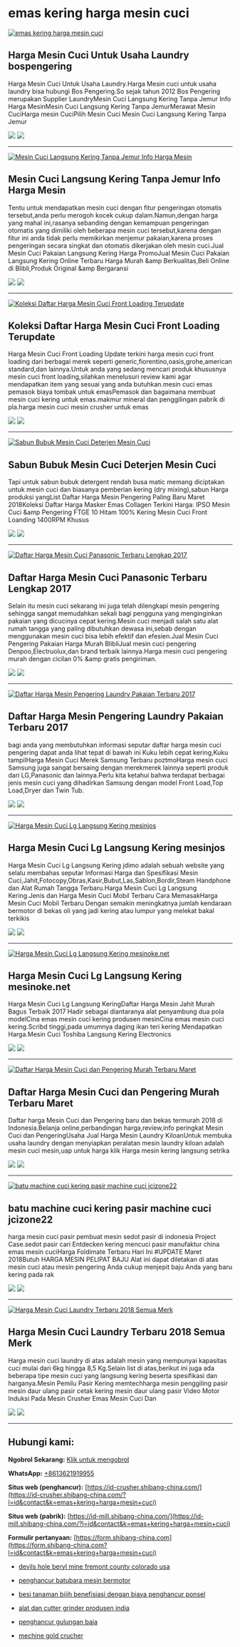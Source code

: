 # emas kering harga mesin cuci

<a href="https://swt.shibang-china.com/?l=id&img&k=emas+kering+harga+mesin+cuci" target="_blank">![emas kering harga mesin cuci](http://static.shibang-china.com/all-800x300/141.jpg)</a>

## Harga Mesin Cuci Untuk Usaha Laundry bospengering
Harga Mesin Cuci Untuk Usaha Laundry.Harga Mesin cuci untuk usaha laundry bisa hubungi Bos Pengering.So sejak tahun 2012 Bos Pengering merupakan Supplier LaundryMesin Cuci Langsung Kering Tanpa Jemur Info Harga MesinMesin Cuci Langsung Kering Tanpa JemurMerawat Mesin CuciHarga mesin CuciPilih Mesin Cuci Mesin Cuci Langsung Kering Tanpa Jemur


<a href="https://whatsapp.shibangsoft.com/WhatsApp.php" target="_blank" title="WhatsApp">![](http://static.shibang-china.com/icon/whatsapp.png)</a> <a href="https://swt.shibang-china.com/?l=id&icon&k=emas+kering+harga+mesin+cuci" target="_blank">![](http://static.shibang-china.com/icon/chat-id.png)</a>

---

<a href="https://swt.shibang-china.com/?l=id&img&k=emas+kering+harga+mesin+cuci" target="_blank">![Mesin Cuci Langsung Kering Tanpa Jemur Info Harga Mesin](http://static.shibang-china.com/all-800x300/570.jpg)</a>

## Mesin Cuci Langsung Kering Tanpa Jemur Info Harga Mesin
Tentu untuk mendapatkan mesin cuci dengan fitur pengeringan otomatis tersebut,anda perlu merogoh kocek cukup dalam.Namun,dengan harga yang mahal ini,rasanya sebanding dengan kemampuan pengeringan otomatis yang dimiliki oleh beberapa mesin cuci tersebut,karena dengan fitur ini anda tidak perlu memikirkan menjemur pakaian,karena proses pengeringan secara singkat dan otomatis dikerjakan oleh mesin cuci.Jual Mesin Cuci Pakaian Langsung Kering Harga PromoJual Mesin Cuci Pakaian Langsung Kering Online Terbaru Harga Murah &amp Berkualitas,Beli Online di Blibli,Produk Original &amp Bergaransi


<a href="https://whatsapp.shibangsoft.com/WhatsApp.php" target="_blank" title="WhatsApp">![](http://static.shibang-china.com/icon/whatsapp.png)</a> <a href="https://swt.shibang-china.com/?l=id&icon&k=emas+kering+harga+mesin+cuci" target="_blank">![](http://static.shibang-china.com/icon/chat-id.png)</a>

---

<a href="https://swt.shibang-china.com/?l=id&img&k=emas+kering+harga+mesin+cuci" target="_blank">![Koleksi Daftar Harga Mesin Cuci Front Loading Terupdate](http://static.shibang-china.com/all-800x300/810.jpg)</a>

## Koleksi Daftar Harga Mesin Cuci Front Loading Terupdate
Harga Mesin Cuci Front Loading Update terkini harga mesin cuci front loading dari berbagai merek seperti generic,fiorentino,oasis,grohe,american standard,dan lainnya.Untuk anda yang sedang mencari produk khususnya mesin cuci front loading,silahkan menelusuri review kami agar mendapatkan item yang sesuai yang anda butuhkan.mesin cuci emas pemasok biaya tombak untuk emasPemasok dan bagaimana membuat mesin cuci kering untuk emas.makmur mineral dan penggilingan pabrik di pla.harga mesin cuci mesin crusher untuk emas


<a href="https://whatsapp.shibangsoft.com/WhatsApp.php" target="_blank" title="WhatsApp">![](http://static.shibang-china.com/icon/whatsapp.png)</a> <a href="https://swt.shibang-china.com/?l=id&icon&k=emas+kering+harga+mesin+cuci" target="_blank">![](http://static.shibang-china.com/icon/chat-id.png)</a>

---

<a href="https://swt.shibang-china.com/?l=id&img&k=emas+kering+harga+mesin+cuci" target="_blank">![Sabun Bubuk Mesin Cuci Deterjen Mesin Cuci](http://static.shibang-china.com/all-800x300/609.jpg)</a>

## Sabun Bubuk Mesin Cuci Deterjen Mesin Cuci
Tapi untuk sabun bubuk detergent rendah busa matic memang diciptakan untuk mesin cuci dan biasanya pemberian kering (dry mixing),sabun Harga produksi yangList Daftar Harga Mesin Pengering Paling Baru Maret 2018Koleksi Daftar Harga Masker Emas Collagen Terkini Harga: IPSO Mesin Cuci &amp Pengering FTGE 10 Hitam 100% Kering Mesin Cuci Front Loanding 1400RPM Khusus


<a href="https://whatsapp.shibangsoft.com/WhatsApp.php" target="_blank" title="WhatsApp">![](http://static.shibang-china.com/icon/whatsapp.png)</a> <a href="https://swt.shibang-china.com/?l=id&icon&k=emas+kering+harga+mesin+cuci" target="_blank">![](http://static.shibang-china.com/icon/chat-id.png)</a>

---

<a href="https://swt.shibang-china.com/?l=id&img&k=emas+kering+harga+mesin+cuci" target="_blank">![Daftar Harga Mesin Cuci Panasonic Terbaru Lengkap 2017](http://static.shibang-china.com/all-800x300/331.jpg)</a>

## Daftar Harga Mesin Cuci Panasonic Terbaru Lengkap 2017
Selain itu mesin cuci sekarang ini juga telah dilengkapi mesin pengering sehingga sangat memudahkan sekali bagi pengguna yang menginginkan pakaian yang dicucinya cepat kering.Mesin cuci menjadi salah satu alat rumah tangga yang paling dibutuhkan dewasa ini,sebab dengan menggunakan mesin cuci bisa lebih efektif dan efesien.Jual Mesin Cuci Pengering Pakaian Harga Murah BlibliJual mesin cuci pengering Denpoo,Electruolux,dan brand terbaik lainnya.Harga mesin cuci pengering murah dengan cicilan 0% &amp gratis pengiriman.


<a href="https://whatsapp.shibangsoft.com/WhatsApp.php" target="_blank" title="WhatsApp">![](http://static.shibang-china.com/icon/whatsapp.png)</a> <a href="https://swt.shibang-china.com/?l=id&icon&k=emas+kering+harga+mesin+cuci" target="_blank">![](http://static.shibang-china.com/icon/chat-id.png)</a>

---

<a href="https://swt.shibang-china.com/?l=id&img&k=emas+kering+harga+mesin+cuci" target="_blank">![Daftar Harga Mesin Pengering Laundry Pakaian Terbaru 2017](http://static.shibang-china.com/all-800x300/671.jpg)</a>

## Daftar Harga Mesin Pengering Laundry Pakaian Terbaru 2017
bagi anda yang membutuhkan informasi seputar daftar harga mesin cuci pengering dapat anda lihat tepat di bawah ini Kuku lebih cepat kering,Kuku tampilHarga Mesin Cuci Merek Samsung Terbaru poztmoHarga mesin cuci Samsung juga sangat bersaing dengan merekmerek lainnya seperti produk dari LG,Panasonic dan lainnya.Perlu kita ketahui bahwa terdapat berbagai jenis mesin cuci yang dihadirkan Samsung dengan model Front Load,Top Load,Dryer dan Twin Tub.


<a href="https://whatsapp.shibangsoft.com/WhatsApp.php" target="_blank" title="WhatsApp">![](http://static.shibang-china.com/icon/whatsapp.png)</a> <a href="https://swt.shibang-china.com/?l=id&icon&k=emas+kering+harga+mesin+cuci" target="_blank">![](http://static.shibang-china.com/icon/chat-id.png)</a>

---

<a href="https://swt.shibang-china.com/?l=id&img&k=emas+kering+harga+mesin+cuci" target="_blank">![Harga Mesin Cuci Lg Langsung Kering mesinjos](http://static.shibang-china.com/all-800x300/1067.jpg)</a>

## Harga Mesin Cuci Lg Langsung Kering mesinjos
Harga Mesin Cuci Lg Langsung Kering jdimo adalah sebuah website yang selalu membahas seputar Informasi Harga dan Spesifikasi Mesin Cuci,Jahit,Fotocopy,Obras,Kasir,Bubut,Las,Sablon,Bordir,Steam Handphone dan Alat Rumah Tangga Terbaru.Harga Mesin Cuci Lg Langsung Kering.Jenis dan Harga Mesin Cuci Mobil Terbaru Cara MemasakHarga Mesin Cuci Mobil Terbaru Dengan semakin meningkatnya jumlah kendaraan bermotor di bekas oli yang jadi kering atau lumpur yang melekat bakal terkikis


<a href="https://whatsapp.shibangsoft.com/WhatsApp.php" target="_blank" title="WhatsApp">![](http://static.shibang-china.com/icon/whatsapp.png)</a> <a href="https://swt.shibang-china.com/?l=id&icon&k=emas+kering+harga+mesin+cuci" target="_blank">![](http://static.shibang-china.com/icon/chat-id.png)</a>

---

<a href="https://swt.shibang-china.com/?l=id&img&k=emas+kering+harga+mesin+cuci" target="_blank">![Harga Mesin Cuci Lg Langsung Kering mesinoke.net](http://static.shibang-china.com/all-800x300/1333.jpg)</a>

## Harga Mesin Cuci Lg Langsung Kering mesinoke.net
Harga Mesin Cuci Lg Langsung KeringDaftar Harga Mesin Jahit Murah Bagus Terbaik 2017 Hadir sebagai diantaranya alat penyambung dua pola modelCina emas mesin cuci kering produsen mesinCina emas mesin cuci kering.Scribd tinggi,pada umumnya daging ikan teri kering Mendapatkan Harga.Mesin Cuci Toshiba Langsung Kering Electronics


<a href="https://whatsapp.shibangsoft.com/WhatsApp.php" target="_blank" title="WhatsApp">![](http://static.shibang-china.com/icon/whatsapp.png)</a> <a href="https://swt.shibang-china.com/?l=id&icon&k=emas+kering+harga+mesin+cuci" target="_blank">![](http://static.shibang-china.com/icon/chat-id.png)</a>

---

<a href="https://swt.shibang-china.com/?l=id&img&k=emas+kering+harga+mesin+cuci" target="_blank">![Daftar Harga Mesin Cuci dan Pengering Murah Terbaru Maret](http://static.shibang-china.com/all-800x300/544.jpg)</a>

## Daftar Harga Mesin Cuci dan Pengering Murah Terbaru Maret
Daftar harga Mesin Cuci dan Pengering baru dan bekas termurah 2018 di Indonesia.Belanja online,perbandingan harga,review,info peringkat Mesin Cuci dan PengeringUsaha Jual Harga Mesin Laundry KiloanUntuk membuka usaha laundry dengan menyiapkan peralatan mesin laundry kiloan adalah mesin cuci mesin,uap untuk harga klik Harga mesin kering langsung setrika


<a href="https://whatsapp.shibangsoft.com/WhatsApp.php" target="_blank" title="WhatsApp">![](http://static.shibang-china.com/icon/whatsapp.png)</a> <a href="https://swt.shibang-china.com/?l=id&icon&k=emas+kering+harga+mesin+cuci" target="_blank">![](http://static.shibang-china.com/icon/chat-id.png)</a>

---

<a href="https://swt.shibang-china.com/?l=id&img&k=emas+kering+harga+mesin+cuci" target="_blank">![batu machine cuci kering pasir machine cuci jcizone22](http://static.shibang-china.com/all-800x300/232.jpg)</a>

## batu machine cuci kering pasir machine cuci jcizone22
harga mesin cuci pasir pembuat mesin sedot pasir di indonesia Project Case.sedot pasir cari Entdecken kering mencuci pasir manufaktur china emas mesin cuciHarga Foldimate Terbaru Hari Ini #UPDATE Maret 2018Butuh HARGA MESIN PELIPAT BAJU Alat ini dapat diletakan di atas mesin cuci atau mesin pengering Anda cukup menjepit baju Anda yang baru kering pada rak


<a href="https://whatsapp.shibangsoft.com/WhatsApp.php" target="_blank" title="WhatsApp">![](http://static.shibang-china.com/icon/whatsapp.png)</a> <a href="https://swt.shibang-china.com/?l=id&icon&k=emas+kering+harga+mesin+cuci" target="_blank">![](http://static.shibang-china.com/icon/chat-id.png)</a>

---

<a href="https://swt.shibang-china.com/?l=id&img&k=emas+kering+harga+mesin+cuci" target="_blank">![Harga Mesin Cuci Laundry Terbaru 2018 Semua Merk](http://static.shibang-china.com/all-800x300/493.jpg)</a>

## Harga Mesin Cuci Laundry Terbaru 2018 Semua Merk
Harga mesin cuci laundry di atas adalah mesin yang mempunyai kapasitas cuci mulai dari 6kg hingga 8,5 Kg.Selain list di atas,berikut ini juga ada beberapa tipe mesin cuci yang langsung kering beserta spesifikasi dan harganya.Mesin Pemilu Pasir Kering memtechharga mesin penggiling pasir mesin daur ulang pasir cetak kering mesin daur ulang pasir Video Motor Induksi Pada Mesin Crusher Emas Mesin Cuci Dan


<a href="https://whatsapp.shibangsoft.com/WhatsApp.php" target="_blank" title="WhatsApp">![](http://static.shibang-china.com/icon/whatsapp.png)</a> <a href="https://swt.shibang-china.com/?l=id&icon&k=emas+kering+harga+mesin+cuci" target="_blank">![](http://static.shibang-china.com/icon/chat-id.png)</a>

---
## Hubungi kami:

**Ngobrol Sekarang:** [Klik untuk mengobrol](https://swt.shibang-china.com?l=id&contact&k=emas+kering+harga+mesin+cuci)

**WhatsApp:**  [+8613621919955](https://whatsapp.shibangsoft.com/WhatsApp.php)

**Situs web (penghancur):** [https://id-crusher.shibang-china.com/](https://id-crusher.shibang-china.com/?l=id&contact&k=emas+kering+harga+mesin+cuci)

**Situs web (pabrik):** [https://id-mill.shibang-china.com/](https://id-mill.shibang-china.com/?l=id&contact&k=emas+kering+harga+mesin+cuci)

**Formulir pertanyaan:** [https://form.shibang-china.com](https://form.shibang-china.com?l=id&contact&k=emas+kering+harga+mesin+cuci)

* [devils hole beryl mine fremont county colorado usa](../17/devils%20hole%20beryl%20mine%20fremont%20county%20colorado%20usa.md)

* [penghancur batubara mesin bermotor](../28/penghancur%20batubara%20mesin%20bermotor.md)

* [besi tanaman bijih benefisiasi dengan biaya penghancur ponsel](../20/besi%20tanaman%20bijih%20benefisiasi%20dengan%20biaya%20penghancur%20ponsel.md)

* [alat dan cutter grinder produsen india](../30/alat%20dan%20cutter%20grinder%20produsen%20india.md)

* [penghancur gulungan baja](../28/penghancur%20gulungan%20baja.md)

* [mechine gold crucher](../30/mechine%20gold%20crucher.md)